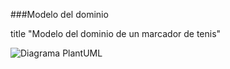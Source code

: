 ###Modelo del dominio

title "Modelo del dominio de un marcador de tenis"

![Diagrama PlantUML](https://uml.planttext.com/plantuml/png/XPHTRvim58RlaVWFH-mcsmBgsZNRegqgJLc7kgGHiEqoSk5qHGCR6TEfwlRVvoyII2ED2_1vtlFQnyTEpbj1kEZgodLSHvIYGl2MhC2AWNn1mUgIbceC7OMQy9mKZAjG82rRJxdId76yO8GNuFjdi2GYlrTS3pJoJeBWr8CKnOWUUx2ko2Dorp5VZHEcQv79M-_CWojIuuhnccXHHV3nZ-z3Lk8jH_9hoCQvLb5pcLNciX3-KEROB_vCJx0L8p48pY1wG2gonmOjUwKThAG2vj3Q6LLuIETgHYCQf0irHJxd_QQiuZhneCSoesjys96nl5Vgjk45-qrbGV7GftjyI30TgV1Ex2l6fFVc7GK1zRR5pW5cmA2MkV1J-bLkNf6sDJS2dbm7NZUogvENhlDtfwhvbBOdajjMS98BC5ccEqzMHDhLkrrg-_ecNcMRcy-RD4g-nui8Fi6RgUHVmyNr61zFX-b9b6OIdYYOPc6IRPPXjlWYqTiTIYELSpe5-qWXMbrQF9lQi3U-wy5Lk5GBlbVnj_Lbc4NMya6HB8ukaYYyLfKU7TwrFeTnSm1UaA981_TjHvF-bbbqJzeV9QN8RLpQqBh_ssix1QCPcnZOg7TlaqFaToJ7uHMnvNPDGGHEi3-ZthCzFVapDwdsO5H7G1s6JJn7MjY_9TVv1m00)

